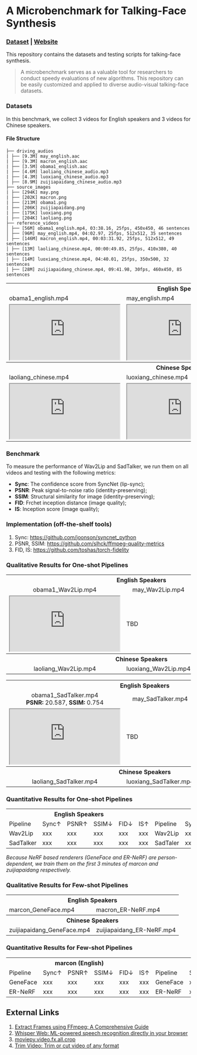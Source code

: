 # A Microbenchmark for Talking-Face Synthesis
### [**Dataset**](https://drive.google.com/drive/folders/1vBse3rgHd3JfTGNFXC-oUZs5DR9B5Mep?usp=sharing) | [**Website**](https://jason-cs18.github.io/awesome-avatar/benchmarks/)

This repository contains the datasets and testing scripts for talking-face synthesis.

> A microbenchmark serves as a valuable tool for researchers to conduct speedy evaluations of new algorithms. This repository can be easily customized and applied to diverse audio-visual talking-face datasets.

### Datasets
In this benchmark, we collect 3 videos for English speakers and 3 videos for Chinese speakers.

<!-- <img src="https://github.com/Jason-cs18/awesome-avatar/blob/main/benchmarks/assets/file_structure.png"/>

![File Structure](https://github.com/Jason-cs18/awesome-avatar/blob/main/benchmarks/assets/file_structure.png "Magic Gardens") -->

<!-- ![](https://github.com/Jason-cs18/awesome-avatar/blob/main/benchmarks/assets/file_structure.png) -->

#### File Structure
```
├── driving_audios
| ├── [9.3M] may_english.aac
| ├── [9.3M] macron_english.aac
| ├── [3.5M] obama1_english.aac
| ├── [4.6M] laoliang_chinese_audio.mp3
| ├── [4.3M] luoxiang_chinese_audio.mp3
| ├── [8.9M] zuijiapaidang_chinese_audio.mp3
├── source_images
| ├── [294K] may.png
| ├── [202K] macron.png
| ├── [213M] obama1.png
| ├── [206K] zuijiapaidang.png
| ├── [175K] luoxiang.png
| ├── [204K] laoliang.png
├── reference_videos
│ ├── [56M] obama1_english.mp4, 03:38.16, 25fps, 450x450, 46 sentences
│ ├── [96M] may_english.mp4, 04:02.97, 25fps, 512x512, 35 sentences
│ ├── [146M] macron_english.mp4, 00:03:31.92, 25fps, 512x512, 49 sentences
│ ├── [13M] laoliang_chinese.mp4, 00:00:49.85, 25fps, 410x380, 40 sentences
│ ├── [14M] luoxiang_chinese.mp4, 04:40.01, 25fps, 350x500, 32 sentences
│ ├── [28M] zuijiapaidang_chinese.mp4, 09:41.98, 30fps, 460x450, 85 sentences
```

<table>
	<tr>
	    <th colspan="3"><center>English Speakers</center></th>
    	<tr>
	    	<td >obama1_english.mp4</td>
	    	<td>may_english.mp4</td>
        	<td>macron_english.mp4</td>
		</tr >
    </tr >
    	<tr>
	    	<td><iframe src="https://drive.google.com/file/d/1g-T1nvL0KqBkInIRVSSbOvmC1LiCB36o/preview"></iframe></td>
	    	<td><iframe src="https://drive.google.com/file/d/1UMQZP7j8ORLJpHYiUMc-FexDp_SX7386/preview"></iframe></td>
        	<td><iframe src="https://drive.google.com/file/d/1jxu5SqluMDHFxT1R7dP1k4uWHHnnG9RK/preview"></iframe></td>
		</tr >
    <tr>
	    <th colspan="3"><center>Chinese Speakers</center></th>
    	<tr>
	    	<td >laoliang_chinese.mp4</td>
	    	<td>luoxiang_chinese.mp4</td>
	    	<td>zuijiapaidang_chinese.mp4</td>
		</tr >
    </tr >
    	<tr>
	    	<td><iframe src="https://drive.google.com/file/d/1iBGa6_x4bhfnWblEPtL3NbQwULQdNXCq/preview"></iframe></td>
	    	<td><iframe src="https://drive.google.com/file/d/1d1haMYyA9mH0Wc1NgkEAuHtk30KpLJME/preview"></iframe></td>
        	<td><iframe src="https://drive.google.com/file/d/1H-DhAj2K8EESbCUWvr6ylcUqKIFVJ94k/preview"></iframe></td>
		</tr >
</table>

### Benchmark
To measure the performance of Wav2Lip and SadTalker, we run them on all videos and testing with the following metrics: 
- **Sync**: The confidence score from SyncNet (lip-sync);
- **PSNR**: Peak signal-to-noise ratio (identity-preserving);
- **SSIM**: Structural similarity for image (identity-preserving);
- **FID**: Frchet inception distance (image quality);
- **IS**: Inception score (image quality);

### Implementation (off-the-shelf tools)
1. Sync: https://github.com/joonson/syncnet_python
2. PSNR, SSIM: https://github.com/slhck/ffmpeg-quality-metrics
3. FID, IS: https://github.com/toshas/torch-fidelity

### Qualitative Results for One-shot Pipelines

<table>
	<tr>
	    <th colspan="3"><center>English Speakers</center></th>
    	<tr>
	    	<td ><center>obama1_Wav2Lip.mp4</center></td>
	    	<td><center>may_Wav2Lip.mp4</center></td>
        	<td><center>macron_Wav2Lip.mp4</center></td>
		</tr >
    </tr >
	<tr>
    	<tr>
	    	<td><iframe src="https://drive.google.com/file/d/1lG1BVdtPNqpjr3_E_v3kMj14_tFZB1zu/preview"></iframe></td>
	    	<td>TBD</td>
        	<td>TBD</td>
		</tr >
    </tr >
    <tr>
	    <th colspan="3"><center>Chinese Speakers</center></th>
    	<tr>
	    	<td ><center>laoliang_Wav2Lip.mp4</center></td>
	    	<td><center>luoxiang_Wav2Lip.mp4</center></td>
	    	<td><center>zuijiapaidang_Wav2Lip.mp4</center></td>
		</tr >
    </tr >
</table>

<table>
	<tr>
	    <th colspan="3"><center>English Speakers</center></th>
    	<tr>
	    	<td ><center>obama1_SadTalker.mp4<br><b>PSNR:</b> 20.587, <b>SSIM:</b> 0.754</center></td>
	    	<td><center>may_SadTalker.mp4</center></td>
        	<td><center>macron_SadTalker.mp4</center></td>
		</tr >
		<tr>
	    	<td><iframe src="https://drive.google.com/file/d/1xw0gsxCIGJOKpdAudHM1M5mc7qFaQnBv/preview"></iframe></td>
	    	<td>TBD</td>
        	<td>TBD</td>
		</tr >
    </tr >
    <tr>
	    <th colspan="3"><center>Chinese Speakers</center></th>
    	<tr>
	    	<td ><center>laoliang_SadTalker.mp4</center></td>
	    	<td><center>luoxiang_SadTalker.mp4</center></td>
	    	<td><center>zuijiapaidang_SadTalker.mp4</center></td>
		</tr >
    </tr >
</table>

### Quantitative Results for One-shot Pipelines



<table>
	<tr>
	    <th colspan="6"><center>English Speakers</center></th> <th colspan="6"><center>Chinese Speakers</center></th>
    	<tr>
	    	<td >Pipeline</td>
	    	<td>Sync↑</td>
	    	<td>PSNR↑</td>
        	<td>SSIM↓</td>
			<td>FID↓</td>
        	<td>IS↑</td>
			<td >Pipeline</td>
	    	<td>Sync↑</td>
	    	<td>PSNR↑</td>
        	<td>SSIM↓</td>
			<td>FID↓</td>
        	<td>IS↑</td>
		</tr >
    </tr >
		<tr>
	    	<td >Wav2Lip</td>
	    	<td>xxx</td>
	    	<td>xxx</td>
        	<td>xxx</td>
			<td>xxx</td>
        	<td>xxx</td>
	    	<td >Wav2Lip</td>
	    	<td>xxx</td>
	    	<td>xxx</td>
        	<td>xxx</td>
			<td>xxx</td>
        	<td>xxx</td>
		</tr >
		<tr>
	    	<td >SadTalker</td>
	    	<td>xxx</td>
	    	<td>xxx</td>
        	<td>xxx</td>
			<td>xxx</td>
        	<td>xxx</td>
	    	<td >SadTaler</td>
	    	<td>xxx</td>
	    	<td>xxx</td>
        	<td>xxx</td>
			<td>xxx</td>
        	<td>xxx</td>
		</tr >
</table>


*Because NeRF based renderers (GeneFace and ER-NeRF) are person-dependent, we train them on the first 3 minutes of marcon and zuijiapaidang respectively.*


### Qualitative Results for Few-shot Pipelines

<table>
	<tr>
	    <th colspan="2"><center>English Speakers</center></th>
    	<tr>
	    	<td >marcon_GeneFace.mp4</td>
	    	<td>macron_ER-NeRF.mp4</td>
		</tr >
    </tr >
    <tr>
	    <th colspan="2"><center>Chinese Speakers</center></th>
    	<tr>
	    	<td >zuijiapaidang_GeneFace.mp4</td>
	    	<td>zuijiapaidang_ER-NeRF.mp4</td>
		</tr >
    </tr >
</table>

### Quantitative Results for Few-shot Pipelines

<table>
	<tr>
	    <th colspan="6"><center>marcon (English)</center></th><th colspan="6"><center>zuijiapaidang (Chinese)</center></th>
    	<tr>
	    	<td >Pipeline</td>
	    	<td>Sync↑</td>
	    	<td>PSNR↑</td>
        	<td>SSIM↓</td>
			<td>FID↓</td>
        	<td>IS↑</td>
			<td >Pipeline</td>
	    	<td>Sync↑</td>
	    	<td>PSNR↑</td>
        	<td>SSIM↓</td>
			<td>FID↓</td>
        	<td>IS↑</td>
		</tr >
    </tr >
		<tr>
	    	<td >GeneFace</td>
	    	<td>xxx</td>
	    	<td>xxx</td>
        	<td>xxx</td>
			<td>xxx</td>
        	<td>xxx</td>
	    	<td >GeneFace</td>
	    	<td>xxx</td>
	    	<td>xxx</td>
        	<td>xxx</td>
			<td>xxx</td>
        	<td>xxx</td>
		</tr >
		<tr>
	    	<td >ER-NeRF</td>
	    	<td>xxx</td>
	    	<td>xxx</td>
        	<td>xxx</td>
			<td>xxx</td>
        	<td>xxx</td>
	    	<td >ER-NeRF</td>
	    	<td>xxx</td>
	    	<td>xxx</td>
        	<td>xxx</td>
			<td>xxx</td>
        	<td>xxx</td>
		</tr >
</table>

## External Links
1. [Extract Frames using FFmpeg: A Comprehensive Guide](https://ottverse.com/extract-frames-using-ffmpeg-a-comprehensive-guide/)
2. [Whisper Web: ML-powered speech recognition directly in your browser](https://huggingface.co/spaces/Xenova/whisper-web)
3. [moviepy.video.fx.all.crop](https://zulko.github.io/moviepy/ref/videofx/moviepy.video.fx.all.crop.html)
4. [Trim Video: Trim or cut video of any format](https://online-video-cutter.com/)